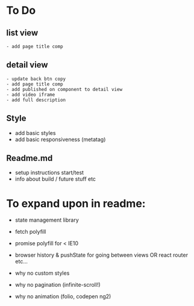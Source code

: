 # To Do
## list view
    - add page title comp

## detail view
    - update back btn copy
    - add page title comp
    - add published on component to detail view
    - add video iframe
    - add full description

## Style
  - add basic styles
  - add basic responsiveness (metatag)

## Readme.md
  - setup instructions start/test
  - info about build / future stuff etc


# To expand upon in readme:
  - state management library
  - fetch polyfill
  - promise polyfill for < IE10
  - browser history & pushState for going between views OR react router etc...

  - why no custom styles
  - why no pagination (infinite-scroll!)
  - why no animation (folio, codepen ng2)